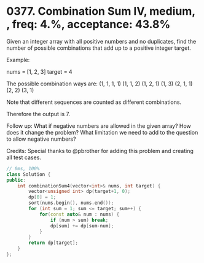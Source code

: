 # 0377. Combination Sum IV, medium, , freq: 4.%, acceptance: 43.8%

Given an integer array with all positive numbers and no duplicates, find the number of possible combinations that add up to a positive integer target.

Example:

nums = [1, 2, 3]
target = 4

The possible combination ways are:
(1, 1, 1, 1)
(1, 1, 2)
(1, 2, 1)
(1, 3)
(2, 1, 1)
(2, 2)
(3, 1)

Note that different sequences are counted as different combinations.

Therefore the output is 7.
 

Follow up:
What if negative numbers are allowed in the given array?
How does it change the problem?
What limitation we need to add to the question to allow negative numbers?

Credits:
Special thanks to @pbrother for adding this problem and creating all test cases.

```c++
// 0ms, 100%
class Solution {
public:
    int combinationSum4(vector<int>& nums, int target) {
        vector<unsigned int> dp(target+1, 0);
        dp[0] = 1;
        sort(nums.begin(), nums.end());
        for (int sum = 1; sum <= target; sum++) {
            for(const auto& num : nums) {
                if (num > sum) break;
                dp[sum] += dp[sum-num];
            }
        }
        return dp[target];
    }
};
```
